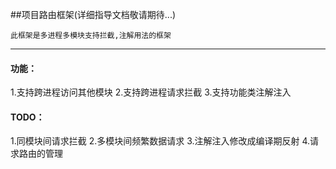 ##项目路由框架(详细指导文档敬请期待...)

```
此框架是多进程多模块支持拦截,注解用法的框架
```
---
#### 功能：
1.支持跨进程访问其他模块
2.支持跨进程请求拦截
3.支持功能类注解注入

#### TODO：
1.同模块间请求拦截
2.多模块间频繁数据请求
3.注解注入修改成编译期反射
4.请求路由的管理


